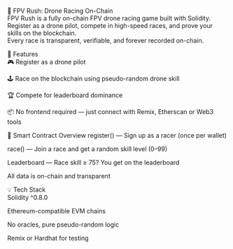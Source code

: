 🏁 FPV Rush: Drone Racing On-Chain     
FPV Rush is a fully on-chain FPV drone racing game built with Solidity. Register as a drone pilot, compete in high-speed races, and prove your skills on the blockchain.     
Every race is transparent, verifiable, and forever recorded on-chain.     
     
🚀 Features   
🎮 Register as a drone pilot   
  
🕹️ Race on the blockchain using pseudo-random drone skill
 
🏆 Compete for leaderboard dominance      
  
📦 No frontend required — just connect with Remix, Etherscan or Web3 tools 
    
🔧 Smart Contract Overview
register() — Sign up as a racer (once per wallet)   
     
race() — Join a race and get a random skill level (0–99)
  
Leaderboard — Race skill ≥ 75? You get on the leaderboard

All data is on-chain and transparent 
  
💡 Tech Stack  
Solidity ^0.8.0 
  
Ethereum-compatible EVM chains 
   
No oracles, pure pseudo-random logic 
   
Remix or Hardhat for testing 

